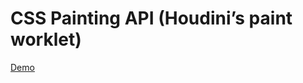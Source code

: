 # CSS Painting API (Houdini’s paint worklet)

[Demo](https://mukhindev.github.io/web-standards/css/css-paiting-api)
